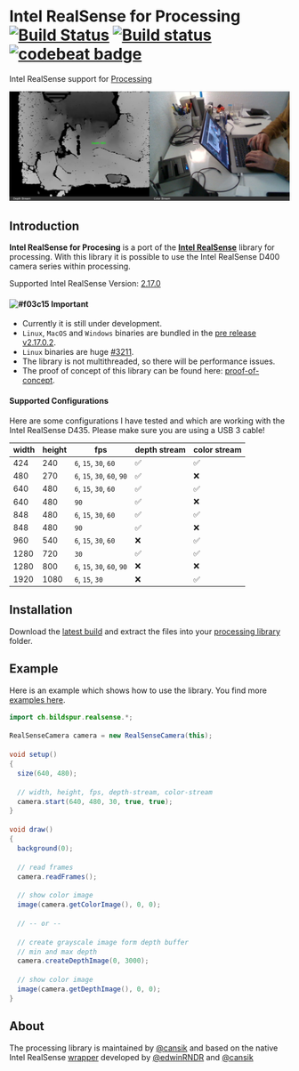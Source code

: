 # Intel RealSense for Processing [![Build Status](https://travis-ci.org/cansik/realsense-processing.svg?branch=master)](https://travis-ci.org/cansik/realsense-processing) [![Build status](https://ci.appveyor.com/api/projects/status/nqmgr5d1pfcmco7u?svg=true)](https://ci.appveyor.com/project/cansik/realsense-processing) [![codebeat badge](https://codebeat.co/badges/9169f571-c486-4b1e-a34c-595e67cd9d93)](https://codebeat.co/projects/github-com-cansik-realsense-processing-master)
Intel RealSense support for [Processing](https://processing.org/)

![Example](readme/example.jpg)

## Introduction

**Intel RealSense for Procesing** is a port of the **[Intel RealSense](https://github.com/IntelRealSense/librealsense)** library for processing. With this library it is possible to use the Intel RealSense D400 camera series within processing.

Supported Intel RealSense Version: [2.17.0](https://github.com/IntelRealSense/librealsense/releases/tag/v2.17.0)

#### ![#f03c15](https://placehold.it/12/f03c15/000000?text=+) Important

- Currently it is still under development.
- `Linux`, `MacOS` and `Windows` binaries are bundled in the [pre release v2.17.0.2](https://github.com/cansik/realsense-processing/releases/tag/v2.17.0.2).
- `Linux` binaries are huge [#3211](https://github.com/IntelRealSense/librealsense/issues/3211).
- The library is not multithreaded, so there will be performance issues.
- The proof of concept of this library can be found here: [proof-of-concept](https://github.com/cansik/realsense-processing/tree/master/proof-of-concept).


#### Supported Configurations
Here are some configurations I have tested and which are working with the Intel RealSense D435. Please make sure you are using a USB 3 cable!

| width | height | fps                         | depth stream | color stream |
|-------|--------|-----------------------------|--------------|--------------|
| 424   | 240    | `6`, `15`, `30`, `60`       | ✅            | ✅            |
| 480   | 270    | `6`, `15`, `30`, `60`, `90` | ✅            | ❌            |
| 640   | 480    | `6`, `15`, `30`, `60`       | ✅            | ✅            |
| 640   | 480    | `90`                        | ✅            | ❌            |
| 848   | 480    | `6`, `15`, `30`, `60`       | ✅            | ✅            |
| 848   | 480    | `90`                        | ✅            | ❌            |
| 960   | 540    | `6`, `15`, `30`, `60`       | ❌            | ✅            |
| 1280  | 720    | `30`                        | ✅            | ✅            |
| 1280  | 800    | `6`, `15`, `30`, `60`, `90` | ❌            | ❌            |
| 1920  | 1080   | `6`, `15`, `30`             | ❌            | ✅            |

## Installation

Download the [latest build](https://github.com/cansik/realsense-processing/releases/tag/latest) and extract the files into your [processing library](https://github.com/processing/processing/wiki/How-to-Install-a-Contributed-Library) folder.

## Example

Here is an example which shows how to use the library. You find more [examples here](https://github.com/cansik/realsense-processing/tree/master/examples).

```java
import ch.bildspur.realsense.*;

RealSenseCamera camera = new RealSenseCamera(this);

void setup()
{
  size(640, 480);

  // width, height, fps, depth-stream, color-stream
  camera.start(640, 480, 30, true, true);
}

void draw()
{
  background(0);

  // read frames
  camera.readFrames();

  // show color image
  image(camera.getColorImage(), 0, 0);
  
  // -- or --
  
  // create grayscale image form depth buffer
  // min and max depth
  camera.createDepthImage(0, 3000);
  
  // show color image
  image(camera.getDepthImage(), 0, 0);
}
```

## About

The processing library is maintained by [@cansik](https://github.com/cansik) and based on the native Intel RealSense [wrapper](https://github.com/cansik/librealsense) developed by [@edwinRNDR](https://github.com/edwinRNDR) and [@cansik](https://github.com/cansik)